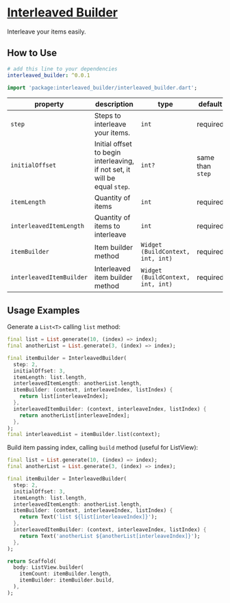 # [Interleaved Builder](https://pub.dev/packages/interleaved_builder)

Interleave your items easily.

## How to Use

```yaml
# add this line to your dependencies
interleaved_builder: ^0.0.1
```

```dart
import 'package:interleaved_builder/interleaved_builder.dart';
```


| property                 | description                                                                | type                              | default          |
| -------------------------|----------------------------------------------------------------------------|-----------------------------------|------------------|
| `step`                   | Steps to interleave your items.                                            | `int`                             | required         |
| `initialOffset`          | Initial offset to begin interleaving, if not set, it will be equal `step`. | `int?`                            | same than `step` |
| `itemLength`             | Quantity of items                                                          | `int`                             | required         |
| `interleavedItemLength`  | Quantity of items to interleave                                            | `int`                             | required         |
| `itemBuilder`            | Item builder method                                                        | `Widget (BuildContext, int, int)` | required         |
| `interleavedItemBuilder` | Interleaved item builder method                                            | `Widget (BuildContext, int, int)` | required         |


## Usage Examples

Generate a `List<T>` calling `list` method:

```dart
final list = List.generate(10, (index) => index);
final anotherList = List.generate(3, (index) => index);

final itemBuilder = InterleavedBuilder(
  step: 2,
  initialOffset: 3,
  itemLength: list.length,
  interleavedItemLength: anotherList.length,
  itemBuilder: (context, interleaveIndex, listIndex) {
    return list[interleaveIndex];
  },
  interleavedItemBuilder: (context, interleaveIndex, listIndex) {
    return anotherList[interleaveIndex];
  },
);
final interleavedList = itemBuilder.list(context);
```

Build item passing index, calling `build` method (useful for ListView):

```dart
final list = List.generate(10, (index) => index);
final anotherList = List.generate(3, (index) => index);

final itemBuilder = InterleavedBuilder(
  step: 2,
  initialOffset: 3,
  itemLength: list.length,
  interleavedItemLength: anotherList.length,
  itemBuilder: (context, interleaveIndex, listIndex) {
    return Text('list ${list[interleaveIndex]}');
  },
  interleavedItemBuilder: (context, interleaveIndex, listIndex) {
    return Text('anotherList ${anotherList[interleaveIndex]}');
  },
);

return Scaffold(
  body: ListView.builder(
    itemCount: itemBuilder.length,
    itemBuilder: itemBuilder.build,
  ),
);
```